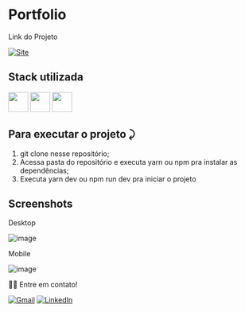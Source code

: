 # Portfolio

Link do Projeto

<a link href="https://newport-afwb6n4av-sulamita-freire.vercel.app/" target="_blank">![Site](https://shields.io/badge/acessar-Site-green?&style=for-the-badge)</a>

## Stack utilizada

<img width="40px" src="https://cdn.jsdelivr.net/gh/devicons/devicon/icons/react/react-original.svg" /> <img width="40px" src="https://cdn.jsdelivr.net/gh/devicons/devicon/icons/css3/css3-original.svg" /> <img width="40px" src="https://raw.githubusercontent.com/styled-components/brand/master/styled-components.png"/> 

## Para executar o projeto ⤸

1. git clone nesse repositório;
2. Acessa pasta do repositório e executa yarn ou npm pra instalar as dependências;
3. Executa yarn dev ou npm run dev pra iniciar o projeto 

## Screenshots

Desktop

![image](https://user-images.githubusercontent.com/96012046/179122297-7986cfaf-1fd9-430c-8575-41dd43cdd24e.png)


Mobile


![image](https://user-images.githubusercontent.com/96012046/179122361-5918e196-c3a8-46f2-aa74-c813223a1eae.png)


👋🏽 Entre em contato!

 <a href="mailto:sulamitammf@gmail.com">![Gmail](https://img.shields.io/badge/Gmail-D14836?style=for-the-badge&logo=gmail&logoColor=white)</a>
 <a href="https://www.linkedin.com/in/sulamitafreire/" target="_blank">![LinkedIn](https://img.shields.io/badge/linkedin-%230077B5.svg?style=for-the-badge&logo=linkedin&logoColor=white)</a> 



